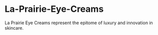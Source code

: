 # La-Prairie-Eye-Creams
La Prairie Eye Creams represent the epitome of luxury and innovation in skincare. 
